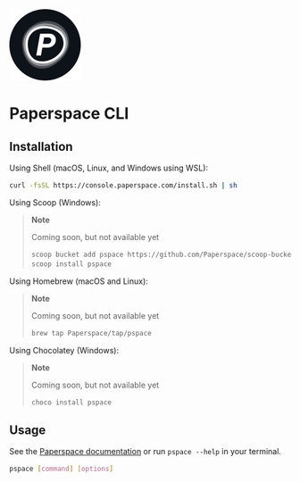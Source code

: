 <img src=".assets/Paperspace.svg" width=128>

# Paperspace CLI

## Installation

Using Shell (macOS, Linux, and Windows using WSL):

```sh
curl -fsSL https://console.paperspace.com/install.sh | sh
```

Using Scoop (Windows):

> **Note**
>
> Coming soon, but not available yet
>
> ```sh
> scoop bucket add pspace https://github.com/Paperspace/scoop-bucket.git
> scoop install pspace
> ```

Using Homebrew (macOS and Linux):

> **Note**
>
> Coming soon, but not available yet
>
> ```sh
> brew tap Paperspace/tap/pspace
> ```

Using Chocolatey (Windows):

> **Note**
>
> Coming soon, but not available yet
>
> ```sh
> choco install pspace
> ```

## Usage

See the [Paperspace documentation](https://docs.paperspace.com/cli) or run
`pspace --help` in your terminal.

```sh
pspace [command] [options]
```
